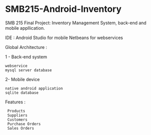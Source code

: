 SMB215-Android-Inventory
========================

SMB 215 Final Project:
Inventory Management System, back-end and mobile appllication.

IDE : Android Studio for mobile
      Netbeans for webservices

Global Architecture :

1 - Back-end system 
   
    webservice 
    mysql server database

2-  Mobile device 
    
    native android application  
    sqlite database

Features :

    
     Products
     Suppliers
     Customers
     Purchase Orders
     Sales Orders
   
